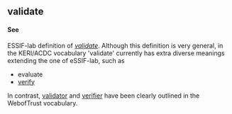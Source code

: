 ## validate

<h4>See</h4><p>ESSIF-lab definition of <em><a href="https://essif-lab.github.io/framework/docs/essifLab-glossary#validate">validate</a></em>. Although this definition is very general, in the KERI/ACDC vocabulary &#39;validate&#39; currently has extra diverse meanings extending the one of eSSIF-lab, such as</p><ul><li>evaluate</li><li><a href="verify">verify</a></li></ul><p>In contrast, <a href="validator">validator</a> and <a href="verifier">verifier</a> have been clearly outlined in the WebofTrust vocabulary.</p>

